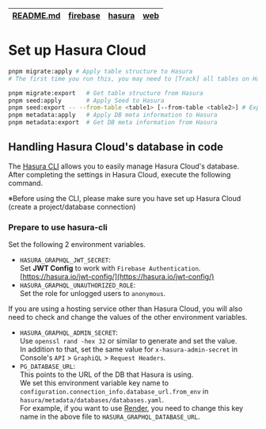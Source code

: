 | [README.md](../../README.md) | [firebase](../../apps/firebase/README.md) | [hasura](../../apps/hasura/README.md) | [web](../../apps/web/README.md) |
| ---------------------------- | ----------------------------------------- | ------------------------------------- | ------------------------------- |

# Set up Hasura Cloud

```bash
pnpm migrate:apply # Apply table structure to Hasura
# The first time you run this, you may need to [Track] all tables on Hasura

pnpm migrate:export   # Get table structure from Hasura
pnpm seed:apply       # Apply Seed to Hasura
pnpm seed:export -- --from-table <table1> [--from-table <table2>] # Export seed data from tables
pnpm metadata:apply   # Apply DB meta information to Hasura
pnpm metadata:export  # Get DB meta information from Hasura
```

## Handling Hasura Cloud's database in code

The [Hasura CLI](https://hasura.io/docs/1.0/graphql/core/hasura-cli/index.html) allows you to easily manage Hasura Cloud's database.  
After completing the settings in Hasura Cloud, execute the following command.

※Before using the CLI, please make sure you have set up Hasura Cloud (create a project/database connection)

### Prepare to use hasura-cli

Set the following 2 environment variables.

- `HASURA_GRAPHQL_JWT_SECRET`:  
  Set **JWT Config** to work with `Firebase Authentication`.  
  [https://hasura.io/jwt-config/](https://hasura.io/jwt-config/)
- `HASURA_GRAPHQL_UNAUTHORIZED_ROLE`:  
  Set the role for unlogged users to `anonymous`.

If you are using a hosting service other than Hasura Cloud, you will also need to check and change the values of the other environment variables.

- `HASURA_GRAPHQL_ADMIN_SECRET`:  
  Use `openssl rand -hex 32` or similar to generate and set the value.  
  In addition to that, set the same value for `x-hasura-admin-secret` in Console's `API` > `GraphiQL` > `Request Headers`.
- `PG_DATABASE_URL`:  
  This points to the URL of the DB that Hasura is using.  
  We set this environment variable key name to `configuration.connection_info.database_url.from_env` in `hasura/metadata/databases/databases.yaml`.  
  For example, if you want to use [Render](https://render.com/), you need to change this key name in the above file to `HASURA_GRAPHQL_DATABASE_URL`.
